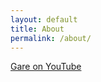 ```yaml
---
layout: default
title: About
permalink: /about/
---
```


[Gare on YouTube](https://www.youtube.com/c/gareworks)
